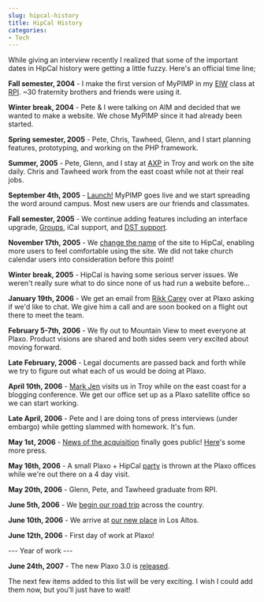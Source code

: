 ```yaml
---
slug: hipcal-history
title: HipCal History
categories:
- Tech
---
```


While giving an interview recently I realized that some of the important dates in HipCal history were getting a little fuzzy. Here's an official time line;

**Fall semester, 2004** - I make the first version of MyPIMP in my [EIW](http://www.cs.rpi.edu/~hollingd/eiw-2004/) class at [RPI](http://www.rpi.edu/). ~30 fraternity brothers and friends were using it.

**Winter break, 2004** -  Pete & I were talking on AIM and decided that we wanted to make a website. We chose MyPIMP since it had already been started.

**Spring semester, 2005** - Pete, Chris, Tawheed, Glenn, and I start planning features, prototyping, and working on the PHP framework.

**Summer, 2005** - Pete, Glenn, and I stay at [AXP](http://rpicrows.com/) in Troy and work on the site daily. Chris and Tawheed work from the east coast while not at their real jobs.

**September 4th, 2005** - [Launch!](http://www.hipcal.com/blogs/?p=88) MyPIMP goes live and we start spreading the word around campus. Most new users are our friends and classmates.

**Fall semester, 2005** -  We continue adding features including an interface upgrade, [Groups](http://www.hipcal.com/blogs/?p=97), iCal support, and [DST support](http://www.hipcal.com/blogs/?p=96).

**November 17th, 2005** - We [change the name](http://www.hipcal.com/blogs/?p=98) of the site to HipCal, enabling more users to feel comfortable using the site. We did not take church calendar users into consideration before this point!

**Winter break, 2005** - HipCal is having some serious server issues. We weren't really sure what to do since none of us had run a website before...

**January 19th, 2006** - We get an email from [Rikk Carey](http://rikkcarey.wordpress.com/) over at Plaxo asking if we'd like to chat. We give him a call and are soon booked on a flight out there to meet the team.

**February 5-7th, 2006** - We fly out to Mountain View to meet everyone at Plaxo. Product visions are shared and both sides seem very excited about moving forward.

**Late February, 2006** - Legal documents are passed back and forth while we try to figure out what each of us would be doing at Plaxo.

**April 10th, 2006** - [Mark Jen](http://blog.plaxoed.com/) visits us in Troy while on the east coast for a blogging conference. We get our office set up as a Plaxo satellite office so we can start working.

**Late April, 2006** - Pete and I are doing tons of press interviews (under embargo) while getting slammed with homework. It's fun.

**May 1st, 2006** - [News of the acquisition](http://blog.plaxo.com/archives/2006/04/question_what_d_1.html) finally goes public! [Here](http://blog.plaxo.com/archives/2006/05/were_listening_2.html)'s some more press.

**May 16th, 2006** - A small Plaxo + HipCal [party](http://blog.plaxo.com/archives/2006/05/hipcal_plaxo_pa_1.html) is thrown at the Plaxo offices while we're out there on a 4 day visit.

**May 20th, 2006** - Glenn, Pete, and Tawheed graduate from RPI.

**June 5th, 2006** - We [begin our road trip](http://blog.plaxo.com/archives/2006/06/on_the_road_to.html) across the country.

**June 10th, 2006** - We arrive at [our new place](http://blog.plaxo.com/archives/2006/06/day_7_homeward_1.html) in Los Altos.

**June 12th, 2006** - First day of work at Plaxo!

--- Year of work ---

**June 24th, 2007** - The new Plaxo 3.0 is [released](http://blog.plaxo.com/archives/2007/06/introducing_an.html).

The next few items added to this list will be very exciting. I wish I could add them now, but you'll just have to wait!
